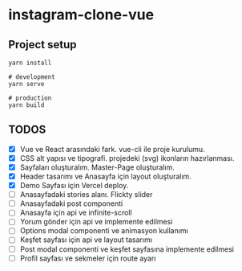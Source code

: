 # instagram-clone-vue

## Project setup
```
yarn install

# development
yarn serve

# production
yarn build
```

## TODOS

- [x] Vue ve React arasındaki fark. vue-cli ile proje kurulumu.
- [x] CSS alt yapısı ve tipografi. projedeki (svg) ikonların hazırlanması.
- [x] Sayfaları oluşturalım. Master-Page oluşturalım.
- [x] Header tasarımı ve Anasayfa için layout oluşturalım.
- [x] Demo Sayfası için Vercel deploy.
- [ ] Anasayfadaki stories alanı. Flickty slider
- [ ] Anasayfadaki post componenti
- [ ] Anasayfa için api ve infinite-scroll
- [ ] Yorum gönder için api ve implemente edilmesi
- [ ] Options modal componenti ve animasyon kullanımı
- [ ] Keşfet sayfası için api ve layout tasarımı
- [ ] Post modal componenti ve keşfet sayfasına implemente edilmesi
- [ ] Profil sayfası ve sekmeler için route ayarı

